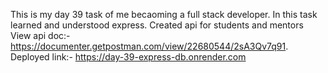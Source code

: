 This is my day 39 task of me becaoming a full stack developer. In this task learned and understood express. Created api for students and mentors 
View api doc:-https://documenter.getpostman.com/view/22680544/2sA3Qv7q91. Deployed link:- https://day-39-express-db.onrender.com
